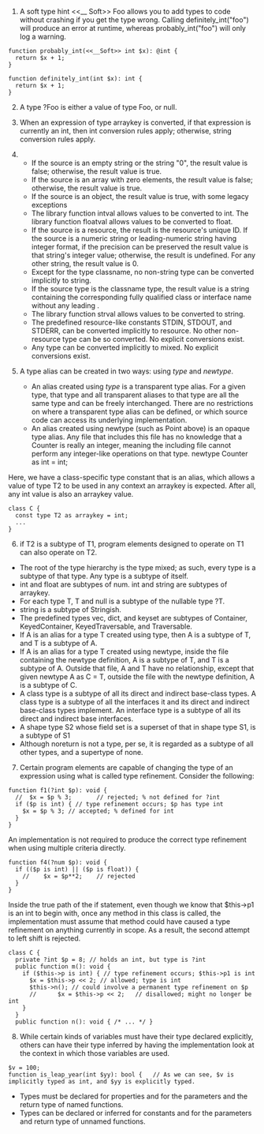 1. A soft type hint <<__ Soft>> Foo allows you to add types to code without crashing if you get the type wrong.  Calling definitely_int("foo") will produce an error at runtime, whereas probably_int("foo") will only log a warning.
```
function probably_int(<<__Soft>> int $x): @int {
  return $x + 1;
}

function definitely_int(int $x): int {
  return $x + 1;
}
```

2. A type ?Foo is either a value of type Foo, or null.
3. When an expression of type arraykey is converted, if that expression is currently an int, then int conversion rules apply; otherwise, string conversion rules apply.
4. -  If the source is an empty string or the string "0", the result value is false; otherwise, the result value is true.
   -  If the source is an array with zero elements, the result value is false; otherwise, the result value is true.
   -  If the source is an object, the result value is true, with some legacy exceptions
   -  The library function intval allows values to be converted to int. The library function floatval allows values to be converted to float.
   -  If the source is a resource, the result is the resource's unique ID. If the source is a numeric string or leading-numeric string having integer format, if the precision can be preserved the result value is that string's integer value; otherwise, the result is undefined. For any other string, the result value is 0.
   -  Except for the type classname, no non-string type can be converted implicitly to string. 
   -  If the source type is the classname type, the result value is a string containing the corresponding fully qualified class or interface name without any leading \.
   -  The library function strval allows values to be converted to string.
   -  The predefined resource-like constants STDIN, STDOUT, and STDERR, can be converted implicitly to resource. No other non-resource type can be so converted. No explicit conversions exist.
   -  Any type can be converted implicitly to mixed. No explicit conversions exist.

5. A type alias can be created in two ways: using *type* and *newtype*.
   -  An alias created using *type* is a transparent type alias. For a given type, that type and all transparent aliases to that type are all the same type and can be freely interchanged. There are no restrictions on where a transparent type alias can be defined, or which source code can access its underlying implementation.
   -  An alias created using newtype (such as Point above) is an opaque type alias.  Any file that includes this file has no knowledge that a Counter is really an integer, meaning the including file cannot perform any integer-like operations on that type.  newtype Counter as int = int;

Here, we have a class-specific type constant that is an alias, which allows a value of type T2 to be used in any context an arraykey is expected. After all, any int value is also an arraykey value.
```
class C {
  const type T2 as arraykey = int;
  ...
}
```

6. if T2 is a subtype of T1, program elements designed to operate on T1 can also operate on T2.
- The root of the type hierarchy is the type mixed; as such, every type is a subtype of that type. Any type is a subtype of itself.
- int and float are subtypes of num. int and string are subtypes of arraykey.
- For each type T, T  and null is a subtype of the nullable type ?T.
- string is a subtype of Stringish.
- The predefined types vec, dict, and keyset are subtypes of Container, KeyedContainer, KeyedTraversable, and Traversable.
- If A is an alias for a type T created using type, then A is a subtype of T, and T is a subtype of A.
- If A is an alias for a type T created using newtype, inside the file containing the newtype definition, A is a subtype of T, and T is a subtype of A. Outside that file, A and T have no relationship, except that given newtype A as C = T, outside the file with the newtype definition, A is a subtype of C.
- A class type is a subtype of all its direct and indirect base-class types. A class type is a subtype of all the interfaces it and its direct and indirect base-class types implement. An interface type is a subtype of all its direct and indirect base interfaces.
- A shape type S2 whose field set is a superset of that in shape type S1, is a subtype of S1
- Although noreturn is not a type, per se, it is regarded as a subtype of all other types, and a supertype of none.


7. Certain program elements are capable of changing the type of an expression using what is called type refinement. Consider the following:
```
function f1(?int $p): void {
  //  $x = $p % 3;       // rejected; % not defined for ?int
  if ($p is int) { // type refinement occurs; $p has type int
    $x = $p % 3; // accepted; % defined for int
  }
}
```
An implementation is not required to produce the correct type refinement when using multiple criteria directly.
```
function f4(?num $p): void {
  if (($p is int) || ($p is float)) {
    //    $x = $p**2;    // rejected
  }
}
```
Inside the true path of the if statement, even though we know that $this->p1 is an int to begin with, once any method in this class is called, the implementation must assume that method could have caused a type refinement on anything currently in scope. As a result, the second attempt to left shift is rejected.

```
class C {
  private ?int $p = 8; // holds an int, but type is ?int
  public function m(): void {
    if ($this->p is int) { // type refinement occurs; $this->p1 is int
      $x = $this->p << 2; // allowed; type is int
      $this->n(); // could involve a permanent type refinement on $p
      //      $x = $this->p << 2;   // disallowed; might no longer be int
    }
  }
  public function n(): void { /* ... */ }
```

8. While certain kinds of variables must have their type declared explicitly, others can have their type inferred by having the implementation look at the context in which those variables are used. 
```
$v = 100;
function is_leap_year(int $yy): bool {   // As we can see, $v is implicitly typed as int, and $yy is explicitly typed.
```
- Types must be declared for properties and for the parameters and the return type of named functions.
- Types can be declared or inferred for constants and for the parameters and return type of unnamed functions.



